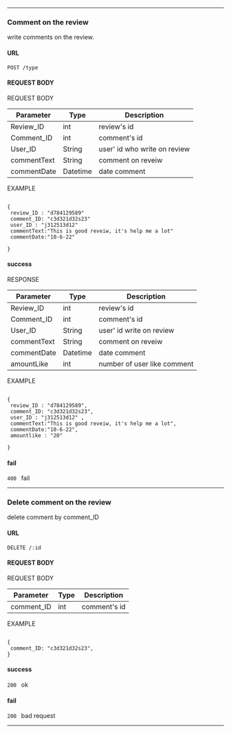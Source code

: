 ***
### Comment on the review   ###
write comments on the review.

####  URL #### 
`POST /type`

####  REQUEST BODY #### 
REQUEST BODY

| Parameter	    |      Type     | Description |
| ------------- | ------------- |-------------|
| Review_ID     | int       | review's id|
| Comment_ID    | int       | comment's id  |
| User_ID       | String        | user' id who write on review   |
| commentText   | String     | comment on reveiw |
| commentDate   | Datetime      | date comment|

EXAMPLE 
```

{
 review_ID : "d784129589"
 comment_ID: "c3d321d32s23"
 user_ID : "j312513d12" 
 commentText:"This is good reveiw, it's help me a lot"
 commentDate:"10-6-22"

}

```
#### success

RESPONSE

| Parameter	    |      Type     | Description |
| ------------- | ------------- |-------------|
| Review_ID     | int       | review's id|
| Comment_ID    | int       | comment's id  |
| User_ID       | String        | user' id write on review   |
| commentText   | String     | comment on reveiw |
| commentDate   | Datetime      | date comment|
| amountLike    | int           | number of user like comment|

EXAMPLE

```

{
 review_ID : "d784129589",
 comment_ID: "c3d321d32s23",
 user_ID : "j312513d12" ,
 commentText:"This is good reveiw, it's help me a lot",
 commentDate:"10-6-22",
 amountlike : "20"

}

```
 
#### fail 
`400 ` fail
***

### Delete comment on the review   ###
delete comment by comment_ID

#### URL ####

`DELETE /:id`

#### REQUEST BODY ####
REQUEST BODY


| Parameter	    |      Type     | Description |
| ------------- | ------------- |-------------| 
| comment_ID    | int           | comment's id|

EXAMPLE

```

{
 comment_ID: "c3d321d32s23",
}

```
#### success
`200 ` ok
#### fail
`200 ` bad request
***
